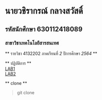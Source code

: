 # นายวชิรากรณ์ กลางสวัสดิ์  
## รหัสนักศึกษา 630112418089  
### สาขาวิชาเทคโนโลยีสารสนเทศ  

** รายวิชา 4132202 ภาคเรียนที่ *2* ปีการศึกษา *2564* **

** ปฏิบัติการ **  
[LAB1]()  
[LAB2]()  

** clone **  
> git clone 
